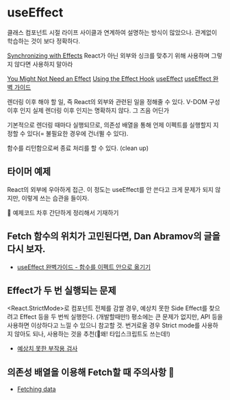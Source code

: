# useEffect

클래스 컴포넌트 시절 라이프 사이클과 연계하여 설명하는 방식이 많았으나.
관계없이 학습하는 것이 보다 정확하다.

[Synchronizing with Effects](https://beta.reactjs.org/learn/synchronizing-with-effects)
React가 아닌 외부와 싱크를 맞추기 위해 사용하며 그렇지 않다면 사용하지 말아라

[You Might Not Need an Effect](https://beta.reactjs.org/learn/you-might-not-need-an-effect)
[Using the Effect Hook](https://ko.reactjs.org/docs/hooks-effect.html)
[useEffect](https://beta.reactjs.org/reference/react/useEffect)
[useEffect 완벽 가이드](https://overreacted.io/ko/a-complete-guide-to-useeffect/)

렌더링 이후 해야 할 일, 즉 React의 외부와 관련된 일을 정해줄 수 있다.
V-DOM 구성 이후 인지 실제 렌더링 이후 인지는 명확하지 않다. 그 즈음 어딘가

기본적으로 렌더링 때마다 실행되므로, 의존성 배열을 통해 언제 이펙트를 실행할지 지정할 수 있다(= 불필요한 경우에 건너뛸 수 있다).

함수를 리턴함으로써 종료 처리를 할 수 있다. (clean up)

## 타이머 예제

React의 외부에 우아하게 접근. 이 정도는 useEffect를 안 쓴다고 크게 문제가 되지 않지만, 이렇게 쓰는 습관을 들이자.

🚩 예제코드 차후 간단하게 정리해서 기재하기

## Fetch 함수의 위치가 고민된다면, Dan Abramov의 글을 다시 보자.

- [useEffect 완벽가이드 - 함수를 이펙트 안으로 옮기기](https://overreacted.io/ko/a-complete-guide-to-useeffect/#%ED%95%A8%EC%88%98%EB%A5%BC-%EC%9D%B4%ED%8E%99%ED%8A%B8-%EC%95%88%EC%9C%BC%EB%A1%9C-%EC%98%AE%EA%B8%B0%EA%B8%B0)

## Effect가 두 번 실행되는 문제

<React.StrictMode>로 컴포넌트 전체를 감쌀 경우, 예상치 못한 Side Effect를 찾으려고 Effect 등을 두 번씩 실행한다. (개발할때만!)
평소에는 큰 문제가 없지만, API 등을 사용하면 이상하다고 느낄 수 있으니 참고할 것.
번거로울 경우 Strict mode를 사용하지 않아도 되나, 사용하는 것을 추천(🚩왜! 타입스크립트도 쓰는데!)

- [예상치 못한 부작용 검사](https://ko.reactjs.org/docs/strict-mode.html#detecting-unexpected-side-effects)

## 의존성 배열을 이용해 Fetch할 때 주의사항 🚩

- [Fetching data](https://beta.reactjs.org/learn/synchronizing-with-effects#fetching-data)
